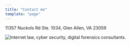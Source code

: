 ```yaml
---
title: "Contact me"
template: "page"
---
```


11357 Nuckols Rd  Ste. 1034, Glen Allen, VA 23059


![Internet law, cyber security, digital forensics consultants.](/media/image-4.jpg)